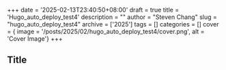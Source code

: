 +++
date = '2025-02-13T23:40:50+08:00'
draft = true
title = 'Hugo_auto_deploy_test4'
description = ""
author = "Steven Chang"
slug = "hugo_auto_deploy_test4"
archive = ['2025']
tags = []
categories = []
cover = { image = '/posts/2025/02/hugo_auto_deploy_test4/cover.png', alt = 'Cover Image'}
+++

## Title